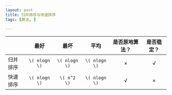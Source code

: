 ```yaml
---
layout: post
title: 归并排序与快速排序
tags: [算法, ]

---
```


| &nbsp; | 最好 | 最坏 | 平均 | 是否原地算法？ | 是否稳定？ |
| :-------- |:------:|:------:|:------:|:------:|:------:|
| 归并排序 | `\( nlogn \)` | `\( nlogn \)` | `\( nlogn \)` | × | √ |
| 快速排序 | `\( nlogn \)` | `\( n^2 \)` | `\( nlogn \)` | √ | × |